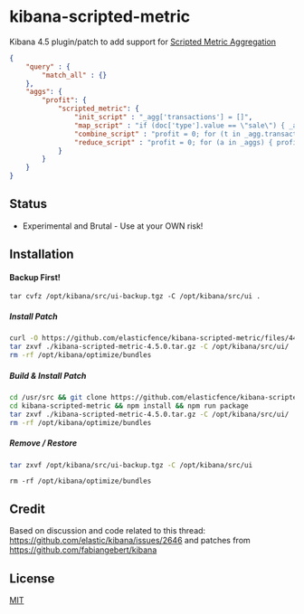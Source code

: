kibana-scripted-metric
=================================

Kibana 4.5 plugin/patch to add support for [Scripted Metric Aggregation](https://www.elastic.co/guide/en/elasticsearch/reference/current/search-aggregations-metrics-scripted-metric-aggregation.html)

```json
{
    "query" : {
        "match_all" : {}
    },
    "aggs": {
        "profit": {
            "scripted_metric": {
                "init_script" : "_agg['transactions'] = []",
                "map_script" : "if (doc['type'].value == \"sale\") { _agg.transactions.add(doc['amount'].value) } else { _agg.transactions.add(-1 * doc['amount'].value) }", 
                "combine_script" : "profit = 0; for (t in _agg.transactions) { profit += t }; return profit",
                "reduce_script" : "profit = 0; for (a in _aggs) { profit += a }; return profit"
            }
        }
    }
}
```

Status
------

* Experimental and Brutal - Use at your OWN risk!


Installation
------------
#### Backup First!
```
tar cvfz /opt/kibana/src/ui-backup.tgz -C /opt/kibana/src/ui .
```

##### Install Patch
```bash
curl -O https://github.com/elasticfence/kibana-scripted-metric/files/441369/kibana-scripted-metric-4.5.0.tar.gz
tar zxvf ./kibana-scripted-metric-4.5.0.tar.gz -C /opt/kibana/src/ui/
rm -rf /opt/kibana/optimize/bundles
```

##### Build & Install Patch
```bash
cd /usr/src && git clone https://github.com/elasticfence/kibana-scripted-metric
cd kibana-scripted-metric && npm install && npm run package
tar zxvf ./kibana-scripted-metric-4.5.0.tar.gz -C /opt/kibana/src/ui/
rm -rf /opt/kibana/optimize/bundles
```

##### Remove / Restore
```bash
tar zxvf /opt/kibana/src/ui-backup.tgz -C /opt/kibana/src/ui
```
```
rm -rf /opt/kibana/optimize/bundles
```

Credit
-------
Based on discussion and code related to this thread: https://github.com/elastic/kibana/issues/2646 and patches from https://github.com/fabiangebert/kibana

License
-------
[MIT](/LICENSE)
